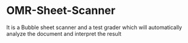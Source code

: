 # OMR-Sheet-Scanner
It is a Bubble sheet scanner and a test grader which will automatically analyze the document and interpret the result
